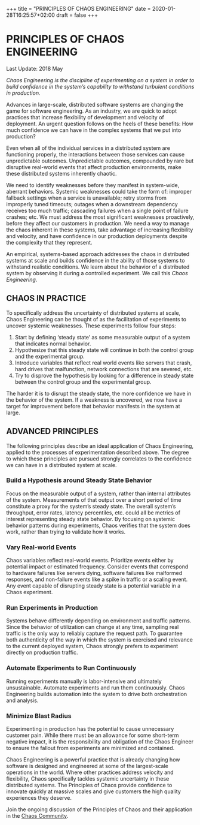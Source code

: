 +++
title = "PRINCIPLES OF CHAOS ENGINEERING"
date = 2020-01-28T16:25:57+02:00
draft = false
+++

# PRINCIPLES OF CHAOS ENGINEERING
Last Update: 2018 May

*Chaos Engineering is the discipline of experimenting on a system in order to build confidence in the system’s capability to withstand turbulent conditions in production.*

Advances in large-scale, distributed software systems are changing the game for software engineering.  As an industry, we are quick to adopt practices that increase flexibility of development and velocity of deployment.  An urgent question follows on the heels of these benefits: How much confidence we can have in the complex systems that we put into production?

Even when all of the individual services in a distributed system are functioning properly, the interactions between those services can cause unpredictable outcomes.  Unpredictable outcomes, compounded by rare but disruptive real-world events that affect production environments, make these distributed systems inherently chaotic.

We need to identify weaknesses before they manifest in system-wide, aberrant behaviors.  Systemic weaknesses could take the form of: improper fallback settings when a service is unavailable; retry storms from improperly tuned timeouts; outages when a downstream dependency receives too much traffic; cascading failures when a single point of failure crashes; etc.  We must address the most significant weaknesses proactively, before they affect our customers in production.  We need a way to manage the chaos inherent in these systems, take advantage of increasing flexibility and velocity, and have confidence in our production deployments despite the complexity that they represent.

An empirical, systems-based approach addresses the chaos in distributed systems at scale and builds confidence in the ability of those systems to withstand realistic conditions.  We learn about the behavior of a distributed system by observing it during a controlled experiment.  We call this *Chaos Engineering*.

## CHAOS IN PRACTICE

To specifically address the uncertainty of distributed systems at scale, Chaos Engineering can be thought of as the facilitation of experiments to uncover systemic weaknesses.  These experiments follow four steps:

1. Start by defining ‘steady state’ as some measurable output of a system that indicates normal behavior.
2. Hypothesize that this steady state will continue in both the control group and the experimental group.
3. Introduce variables that reflect real world events like servers that crash, hard drives that malfunction, network connections that are severed, etc.
4. Try to disprove the hypothesis by looking for a difference in steady state between the control group and the experimental group.

The harder it is to disrupt the steady state, the more confidence we have in the behavior of the system.  If a weakness is uncovered, we now have a target for improvement before that behavior manifests in the system at large.

## ADVANCED PRINCIPLES

The following principles describe an ideal application of Chaos Engineering, applied to the processes of experimentation described above.  The degree to which these principles are pursued strongly correlates to the confidence we can have in a distributed system at scale.

### Build a Hypothesis around Steady State Behavior

Focus on the measurable output of a system, rather than internal attributes of the system.  Measurements of that output over a short period of time constitute a proxy for the system’s steady state.  The overall system’s throughput, error rates, latency percentiles, etc. could all be metrics of interest representing steady state behavior.  By focusing on systemic behavior patterns during experiments, Chaos verifies that the system does work, rather than trying to validate how it works.

### Vary Real-world Events

Chaos variables reflect real-world events.  Prioritize events either by potential impact or estimated frequency.  Consider events that correspond to hardware failures like servers dying, software failures like malformed responses, and non-failure events like a spike in traffic or a scaling event.  Any event capable of disrupting steady state is a potential variable in a Chaos experiment.

### Run Experiments in Production

Systems behave differently depending on environment and traffic patterns.  Since the behavior of utilization can change at any time, sampling real traffic is the only way to reliably capture the request path.  To guarantee both authenticity of the way in which the system is exercised and relevance to the current deployed system, Chaos strongly prefers to experiment directly on production traffic.

### Automate Experiments to Run Continuously

Running experiments manually is labor-intensive and ultimately unsustainable.  Automate experiments and run them continuously.  Chaos Engineering builds automation into the system to drive both orchestration and analysis.

### Minimize Blast Radius

Experimenting in production has the potential to cause unnecessary customer pain. While there must be an allowance for some short-term negative impact, it is the responsibility and obligation of the Chaos Engineer to ensure the fallout from experiments are minimized and contained.

Chaos Engineering is a powerful practice that is already changing how software is designed and engineered at some of the largest-scale operations in the world.  Where other practices address velocity and flexibility, Chaos specifically tackles systemic uncertainty in these distributed systems.  The Principles of Chaos provide confidence to innovate quickly at massive scales and give customers the high quality experiences they deserve.

Join the ongoing discussion of the Principles of Chaos and their application in the [Chaos Community](https://groups.google.com/forum/#!forum/chaos-community).
